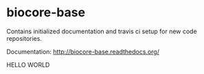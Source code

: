 # biocore-base

Contains initialized documentation and travis ci setup for new code repositories.

Documentation: http://biocore-base.readthedocs.org/

HELLO WORLD
